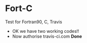 # Fort-C
Test for Fortran90, C, Travis

*   OK we have two working codes!!
*   Now authorise travis-ci.com __Done__
